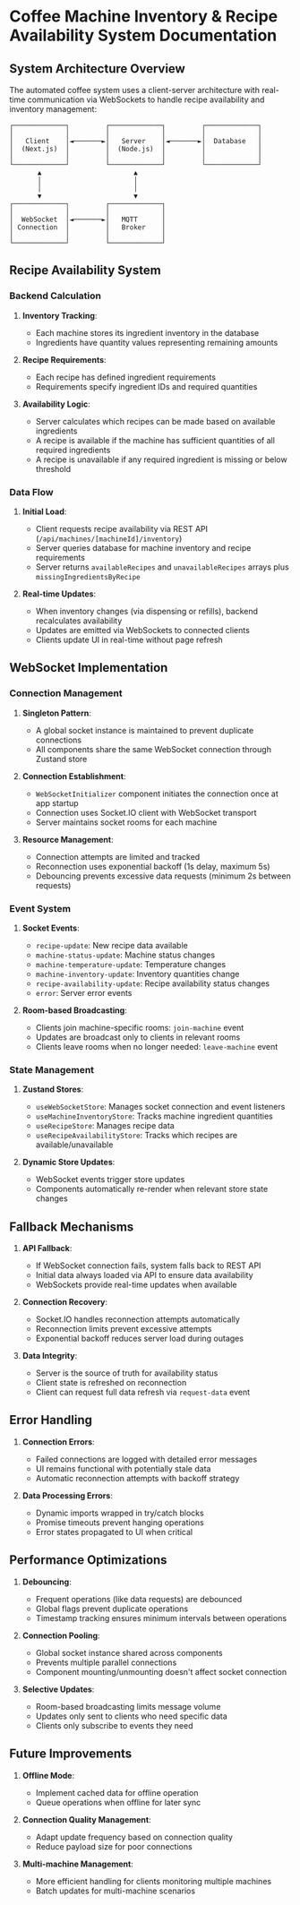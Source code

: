 
# Coffee Machine Inventory & Recipe Availability System Documentation 

## System Architecture Overview

The automated coffee system uses a client-server architecture with real-time communication via WebSockets to handle recipe availability and inventory management:
```
┌─────────────┐         ┌─────────────┐         ┌─────────────┐
│             │         │             │         │             │
│   Client    │◄───────►│   Server    │◄───────►│  Database   │
│  (Next.js)  │         │  (Node.js)  │         │             │
│             │         │             │         │             │
└─────────────┘         └─────────────┘         └─────────────┘
       ▲                       ▲
       │                       │
       │                       │
       ▼                       ▼
┌─────────────┐         ┌─────────────┐
│             │         │             │
│  WebSocket  │◄───────►│   MQTT      │
│ Connection  │         │   Broker    │
│             │         │             │
└─────────────┘         └─────────────┘
```

## Recipe Availability System

### Backend Calculation

1. **Inventory Tracking**:
   - Each machine stores its ingredient inventory in the database
   - Ingredients have quantity values representing remaining amounts

2. **Recipe Requirements**:
   - Each recipe has defined ingredient requirements
   - Requirements specify ingredient IDs and required quantities

3. **Availability Logic**:
   - Server calculates which recipes can be made based on available ingredients
   - A recipe is available if the machine has sufficient quantities of all required ingredients
   - A recipe is unavailable if any required ingredient is missing or below threshold

### Data Flow

1. **Initial Load**:
   - Client requests recipe availability via REST API (`/api/machines/[machineId]/inventory`)
   - Server queries database for machine inventory and recipe requirements
   - Server returns `availableRecipes` and `unavailableRecipes` arrays plus `missingIngredientsByRecipe`

2. **Real-time Updates**:
   - When inventory changes (via dispensing or refills), backend recalculates availability
   - Updates are emitted via WebSockets to connected clients
   - Clients update UI in real-time without page refresh

## WebSocket Implementation

### Connection Management

1. **Singleton Pattern**:
   - A global socket instance is maintained to prevent duplicate connections
   - All components share the same WebSocket connection through Zustand store

2. **Connection Establishment**:
   - `WebSocketInitializer` component initiates the connection once at app startup
   - Connection uses Socket.IO client with WebSocket transport
   - Server maintains socket rooms for each machine

3. **Resource Management**:
   - Connection attempts are limited and tracked
   - Reconnection uses exponential backoff (1s delay, maximum 5s)
   - Debouncing prevents excessive data requests (minimum 2s between requests)

### Event System

1. **Socket Events**:
   - `recipe-update`: New recipe data available
   - `machine-status-update`: Machine status changes
   - `machine-temperature-update`: Temperature changes
   - `machine-inventory-update`: Inventory quantities change
   - `recipe-availability-update`: Recipe availability status changes
   - `error`: Server error events

2. **Room-based Broadcasting**:
   - Clients join machine-specific rooms: `join-machine` event
   - Updates are broadcast only to clients in relevant rooms
   - Clients leave rooms when no longer needed: `leave-machine` event

### State Management

1. **Zustand Stores**:
   - `useWebSocketStore`: Manages socket connection and event listeners
   - `useMachineInventoryStore`: Tracks machine ingredient quantities 
   - `useRecipeStore`: Manages recipe data
   - `useRecipeAvailabilityStore`: Tracks which recipes are available/unavailable

2. **Dynamic Store Updates**:
   - WebSocket events trigger store updates
   - Components automatically re-render when relevant store state changes

## Fallback Mechanisms

1. **API Fallback**:
   - If WebSocket connection fails, system falls back to REST API
   - Initial data always loaded via API to ensure data availability
   - WebSockets provide real-time updates when available

2. **Connection Recovery**:
   - Socket.IO handles reconnection attempts automatically
   - Reconnection limits prevent excessive attempts
   - Exponential backoff reduces server load during outages

3. **Data Integrity**:
   - Server is the source of truth for availability status
   - Client state is refreshed on reconnection
   - Client can request full data refresh via `request-data` event

## Error Handling

1. **Connection Errors**:
   - Failed connections are logged with detailed error messages
   - UI remains functional with potentially stale data
   - Automatic reconnection attempts with backoff strategy

2. **Data Processing Errors**:
   - Dynamic imports wrapped in try/catch blocks
   - Promise timeouts prevent hanging operations
   - Error states propagated to UI when critical

## Performance Optimizations

1. **Debouncing**:
   - Frequent operations (like data requests) are debounced
   - Global flags prevent duplicate operations
   - Timestamp tracking ensures minimum intervals between operations

2. **Connection Pooling**:
   - Global socket instance shared across components
   - Prevents multiple parallel connections
   - Component mounting/unmounting doesn't affect socket connection

3. **Selective Updates**:
   - Room-based broadcasting limits message volume
   - Updates only sent to clients who need specific data
   - Clients only subscribe to events they need

## Future Improvements

1. **Offline Mode**:
   - Implement cached data for offline operation
   - Queue operations when offline for later sync

2. **Connection Quality Management**:
   - Adapt update frequency based on connection quality
   - Reduce payload size for poor connections

3. **Multi-machine Management**:
   - More efficient handling for clients monitoring multiple machines
   - Batch updates for multi-machine scenarios
